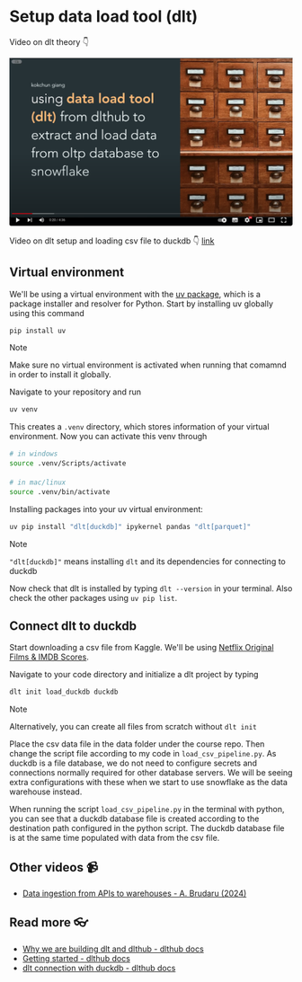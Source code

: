 # Setup data load tool (dlt)

Video on dlt theory :point_down:

[![theory on dlt](https://github.com/kokchun/assets/blob/main/data_warehouse/dlt_intro_video.png?raw=true)](https://youtu.be/m4zrj5ZUWs4)

Video on dlt setup and loading csv file to duckdb :point_down:
[link](https://www.youtube.com/watch?v=qktFiYMYXbQ&t=1015s)

## Virtual environment

We'll be using a virtual environment with the [uv package](https://github.com/astral-sh/uv), which is a package installer and resolver for Python. Start by installing uv globally using this command

```bash
pip install uv
```

> [!NOTE]
> Make sure no virtual environment is activated when running that comamnd in order to install it globally. 


Navigate to your repository and run 

```bash
uv venv 
```
This creates a `.venv`  directory, which stores information of your virtual environment. Now you can activate this venv through 

```bash
# in windows
source .venv/Scripts/activate

# in mac/linux
source .venv/bin/activate
```

Installing packages into your uv virtual environment: 

```bash
uv pip install "dlt[duckdb]" ipykernel pandas "dlt[parquet]"
```

> [!NOTE]
> `"dlt[duckdb]"` means installing `dlt` and its dependencies for connecting to duckdb 

Now check that dlt is installed by typing `dlt --version` in your terminal. Also check the other packages using `uv pip list`. 


## Connect dlt to duckdb

Start downloading a csv file from Kaggle. We'll be using [Netflix Original Films & IMDB Scores](https://www.kaggle.com/datasets/luiscorter/netflix-original-films-imdb-scores). 

Navigate to your code directory and initialize a dlt project by typing 

```bash
dlt init load_duckdb duckdb
```

> [!NOTE]
> Alternatively, you can create all files from scratch without ```dlt init```

Place the csv data file in the data folder under the course repo. Then change the script file according to my code in `load_csv_pipeline.py`. As duckdb is a file database, we do not need to configure secrets and connections normally required for other database servers. We will be seeing extra configurations with these when we start to use snowflake as the data warehouse instead. 

When running the script `load_csv_pipeline.py` in the terminal with python, you can see that a duckdb database file is created according to the destination path configured in the python script. The duckdb database file is at the same time populated with data from the csv file. 

## Other videos :video_camera:

- [Data ingestion from APIs to warehouses - A. Brudaru (2024)](https://www.youtube.com/watch?v=oLXhBM7nf2Q&list=PLoHF48qMMG_R3Migi4SBLkqhkLHDzmEsL)



## Read more :eyeglasses:

- [Why we are building dlt and dlthub - dlthub docs](https://dlthub.com/why-dlt)
- [Getting started - dlthub docs](https://dlthub.com/docs/getting-started)
- [dlt connection with duckdb - dlthub docs](https://dlthub.com/docs/dlt-ecosystem/destinations/duckdb)
